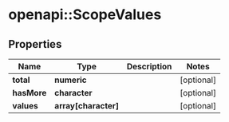 # openapi::ScopeValues


## Properties
Name | Type | Description | Notes
------------ | ------------- | ------------- | -------------
**total** | **numeric** |  | [optional] 
**hasMore** | **character** |  | [optional] 
**values** | **array[character]** |  | [optional] 


